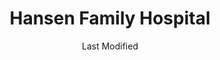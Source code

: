 ---
layout: location-page
date: Last Modified
description: "Local COVID-19 testing is available at Hansen Family Hospital in Iowa Falls, Iowa, USA."
permalink: "locations/iowa/iowa-falls/hansen-family-hospital/"
tags:
  - locations
  - iowa
title: Hansen Family Hospital
uniqueName: hansen-family-hospital
state: Iowa
stateAbbr: IA
hood: "Iowa Falls"
address: "920 S Oak St"
city: "Iowa Falls"
zip: "50126"
zipsNearby: "50601 50005 50006 50043 50227 50420 50007 50602 50009 50010 50011 50012 50013 50014 50021 50023 50604 50608 50649 50605 50516 50518 50028 50609 50031 50421 50032 50034 50519 50035 50036 50037 50099 50039 50040 50041 50520 50423 50612 50521 50523 50046 50613 50614 50616 50620 52215 50524 50525 50526 50619 50428 50051 52217 50054 50055 50056 50621 50430 50431 50432 50529 50064 50530 50622 50623 50624 50071 50611 50625 50532 50626 52224 50533 52225 50627 50073 50075 50629 50538 50078 50434 50435 50436 50501 50569 50631 50101 50102 50438 50632 50633 50105 50634 50106 50541 50635 50542 50439 50543 50440 50107 50109 50636 50112 50638 50657 50441 50444 50544 50545 50120 50642 50122 50643 50548 50124 50645 50126 50647 50648 50130 50446 50132 50447 50134 50135 50448 50449 50552 50651 50452 50141 50142 50557 50453 50652 50148 50558 50152 50560 50154 50156 50456 50653 50158 50401 50402 50467 50161 50162 50457 50127 50168 50169 50173 50566 50658 50201 50659 50661 50660 50206 50208 50458 50212 50664 50460 50461 50570 50665 50217 50223 50666 50464 50226 50230 50231 50667 50668 50669 50577 50234 50468 50469 50236 50470 50471 50582 50472 50239 50427 50433 50475 50243 50670 50244 50586 50246 50247 50672 50248 50673 50249 50477 52339 50591 50479 52342 50675 50676 50258 50259 50482 50594 52348 50701 50702 50703 50704 50707 50677 50595 50680 50483 50269 50271 50484 50276 50599 50278 50706" 
mapUrl: "http://maps.apple.com/?q=Hansen+Family+Hospital&address=920+S+Oak+St,Iowa+Falls,Iowa,50126"
locationType: Walk-in
phone: "641-648-7000"
website: "https://www.mercyonenorthiowaaffiliates.org/hansenfamilyhospital/"
onlineBooking: undefined
closed: undefined
closedUpdate: May 25th, 2020
notes: "Open to all."
days: Contact for hours of operation.
ctaMessage: Learn more
ctaUrl: "https://www.mercyonenorthiowaaffiliates.org/hansenfamilyhospital/"
---